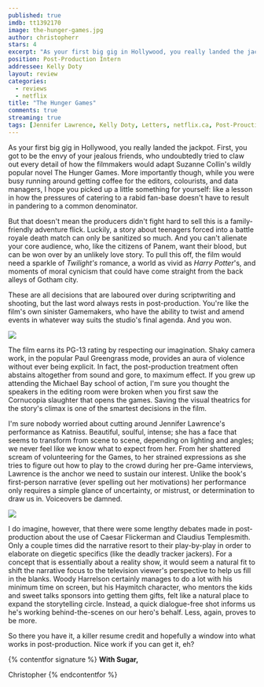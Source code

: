 ```yaml
---
published: true
imdb: tt1392170
image: the-hunger-games.jpg
author: christopherr
stars: 4
excerpt: "As your first big gig in Hollywood, you really landed the jackpot.  First, you got to be the envy of your jealous friends, who undoubtedly  tried to claw out every detail of how the filmmakers would adapt Suzanne  Collin&rsquo;s wildly popular novel The Hunger Games. More importantly  though, while you were busy running around getting coffee for the  editors, colourists, and data managers, I hope you picked up a little  something for yourself: like a lesson in how the pressures of catering  to a rabid fan-base doesn&rsquo;t have to result in pandering to a common  denominator."
position: Post-Production Intern
addressee: Kelly Doty
layout: review
categories:
  - reviews
  - netflix
title: "The Hunger Games"
comments: true
streaming: true
tags: [Jennifer Lawrence, Kelly Doty, Letters, netflix.ca, Post-Prouction Intern, Review, The Hunger Games]
---
```

As your first big gig in Hollywood, you really landed the jackpot. First, you got to be the envy of your jealous friends, who undoubtedly tried to claw out every detail of how the filmmakers would adapt Suzanne Collin's wildly popular novel The Hunger Games. More importantly though, while you were busy running around getting coffee for the editors, colourists, and data managers, I hope you picked up a little something for yourself: like a lesson in how the pressures of catering to a rabid fan-base doesn't have to result in pandering to a common denominator.

But that doesn't mean the producers didn't fight hard to sell this is a family-friendly adventure flick. Luckily, a story about teenagers forced into a battle royale death match can only be sanitized so much. And you can't alienate your core audience, who, like the citizens of Panem, want their blood, but can be won over by an unlikely love story. To pull this off, the film would need a sparkle of _Twilight's_ romance, a world as vivid as _Harry Potter_'s, and moments of moral cynicism that could have come straight from the back alleys of Gotham city.

These are all decisions that are laboured over during scriptwriting and shooting, but the last word always rests in post-production. You're like the film's own sinister Gamemakers, who have the ability to twist and amend events in whatever way suits the studio's final agenda. And you won.

![][1]

   [1]: http://static.squarespace.com/static/5005f6bcc4aa41161b33e89e/5329cf1fe4b07c068ebf74de/5329cf20e4b07c068ebf7d8f/1336797797947/hungergames-2.jpg

 The film earns its PG-13 rating by respecting our imagination. Shaky camera work, in the popular Paul Greengrass mode, provides an aura of violence without ever being explicit. In fact, the post-production treatment often abstains altogether from sound and gore, to maximum effect. If you grew up attending the Michael Bay school of action, I'm sure you thought the speakers in the editing room were broken when you first saw the Cornucopia slaughter that opens the games. Saving the visual theatrics for the story's climax is one of the smartest decisions in the film.

I'm sure nobody worried about cutting around Jennifer Lawrence's performance as Katniss. Beautiful, soulful, intense; she has a face that seems to transform from scene to scene, depending on lighting and angles; we never feel like we know what to expect from her.  From her shattered scream of volunteering for the Games, to her strained expressions as she tries to figure out how to play to the crowd during her pre-Game interviews, Lawrence is the anchor we need to sustain our interest. Unlike the book's first-person narrative (ever spelling out her motivations) her performance only requires a simple glance of uncertainty, or mistrust, or determination to draw us in. Voiceovers be damned.

![][2]

   [2]: http://static.squarespace.com/static/5005f6bcc4aa41161b33e89e/5329cf1fe4b07c068ebf74de/5329cf20e4b07c068ebf7d90/1336797842407/hungergames-3.jpg

I do imagine, however, that there were some lengthy debates made in post-production about the use of Caesar Flickerman and Claudius Templesmith. Only a couple times did the narrative resort to their play-by-play in order to elaborate on diegetic specifics (like the deadly tracker jackers). For a concept that is essentially about a reality show, it would seem a natural fit to shift the narrative focus to the television viewer's perspective to help us fill in the blanks. Woody Harrelson certainly manages to do a lot with his minimum time on screen, but his Haymitch character, who mentors the kids and sweet talks sponsors into getting them gifts, felt like a natural place to expand the storytelling circle. Instead, a quick dialogue-free shot informs us he's working behind-the-scenes on our hero's behalf. Less, again, proves to be more.

So there you have it, a killer resume credit and hopefully a window into what works in post-production. Nice work if you can get it, eh?

{% contentfor signature %}
**With Sugar,**

Christopher
{% endcontentfor %}